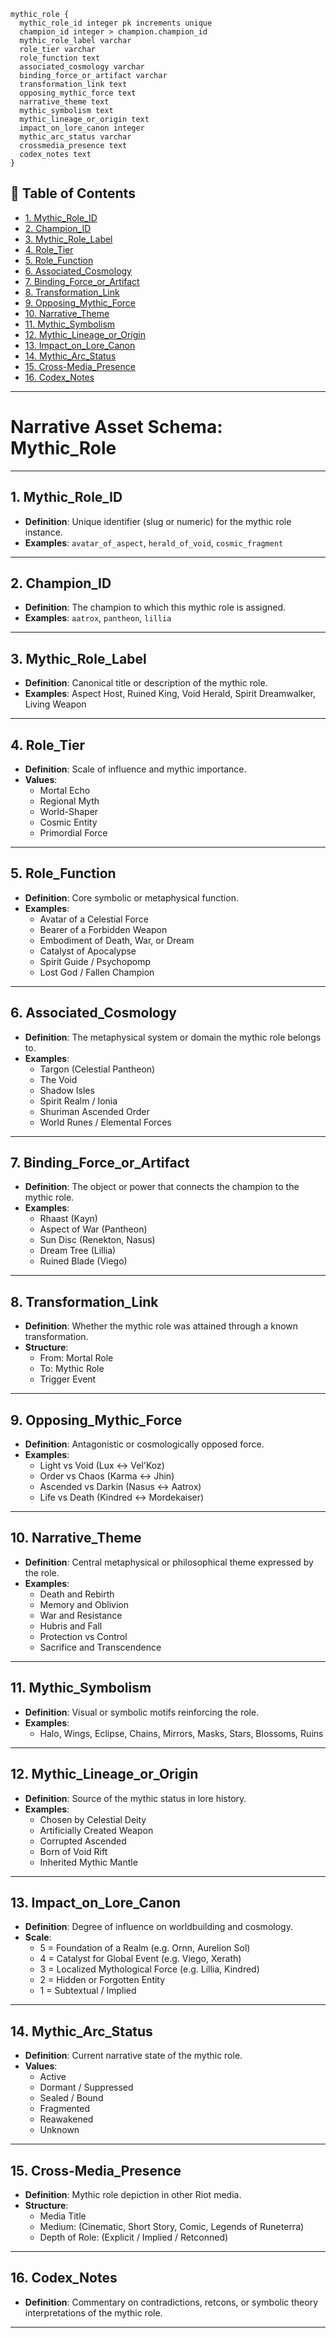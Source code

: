 ```
mythic_role {
  mythic_role_id integer pk increments unique
  champion_id integer > champion.champion_id
  mythic_role_label varchar
  role_tier varchar
  role_function text
  associated_cosmology varchar
  binding_force_or_artifact varchar
  transformation_link text
  opposing_mythic_force text
  narrative_theme text
  mythic_symbolism text
  mythic_lineage_or_origin text
  impact_on_lore_canon integer
  mythic_arc_status varchar
  crossmedia_presence text
  codex_notes text
}

```

## 📘 Table of Contents

- [1. Mythic_Role_ID](#1_mythic_role_id)
- [2. Champion_ID](#2_champion_id)
- [3. Mythic_Role_Label](#3_mythic_role_label)
- [4. Role_Tier](#4_role_tier)
- [5. Role_Function](#5_role_function)
- [6. Associated_Cosmology](#6_associated_cosmology)
- [7. Binding_Force_or_Artifact](#7_binding_force_or_artifact)
- [8. Transformation_Link](#8_transformation_link)
- [9. Opposing_Mythic_Force](#9_opposing_mythic_force)
- [10. Narrative_Theme](#10_narrative_theme)
- [11. Mythic_Symbolism](#11_mythic_symbolism)
- [12. Mythic_Lineage_or_Origin](#12_mythic_lineage_or_origin)
- [13. Impact_on_Lore_Canon](#13_impact_on_lore_canon)
- [14. Mythic_Arc_Status](#14_mythic_arc_status)
- [15. Cross-Media_Presence](#15_crossmedia_presence)
- [16. Codex_Notes](#16_codex_notes)

---

# **Narrative Asset Schema: Mythic_Role**

---

## 1. Mythic_Role_ID

- **Definition**: Unique identifier (slug or numeric) for the mythic role instance.
- **Examples**: `avatar_of_aspect`, `herald_of_void`, `cosmic_fragment`

---

## 2. Champion_ID

- **Definition**: The champion to which this mythic role is assigned.
- **Examples**: `aatrox`, `pantheon`, `lillia`

---

## 3. Mythic_Role_Label

- **Definition**: Canonical title or description of the mythic role.
- **Examples**: Aspect Host, Ruined King, Void Herald, Spirit Dreamwalker, Living Weapon

---

## 4. Role_Tier

- **Definition**: Scale of influence and mythic importance.
- **Values**:
  - Mortal Echo
  - Regional Myth
  - World-Shaper
  - Cosmic Entity
  - Primordial Force

---

## 5. Role_Function

- **Definition**: Core symbolic or metaphysical function.
- **Examples**:
  - Avatar of a Celestial Force
  - Bearer of a Forbidden Weapon
  - Embodiment of Death, War, or Dream
  - Catalyst of Apocalypse
  - Spirit Guide / Psychopomp
  - Lost God / Fallen Champion

---

## 6. Associated_Cosmology

- **Definition**: The metaphysical system or domain the mythic role belongs to.
- **Examples**:
  - Targon (Celestial Pantheon)
  - The Void
  - Shadow Isles
  - Spirit Realm / Ionia
  - Shuriman Ascended Order
  - World Runes / Elemental Forces

---

## 7. Binding_Force_or_Artifact

- **Definition**: The object or power that connects the champion to the mythic role.
- **Examples**:
  - Rhaast (Kayn)
  - Aspect of War (Pantheon)
  - Sun Disc (Renekton, Nasus)
  - Dream Tree (Lillia)
  - Ruined Blade (Viego)

---

## 8. Transformation_Link

- **Definition**: Whether the mythic role was attained through a known transformation.
- **Structure**:
  - From: Mortal Role
  - To: Mythic Role
  - Trigger Event

---

## 9. Opposing_Mythic_Force

- **Definition**: Antagonistic or cosmologically opposed force.
- **Examples**:
  - Light vs Void (Lux ↔ Vel'Koz)
  - Order vs Chaos (Karma ↔ Jhin)
  - Ascended vs Darkin (Nasus ↔ Aatrox)
  - Life vs Death (Kindred ↔ Mordekaiser)

---

## 10. Narrative_Theme

- **Definition**: Central metaphysical or philosophical theme expressed by the role.
- **Examples**:
  - Death and Rebirth
  - Memory and Oblivion
  - War and Resistance
  - Hubris and Fall
  - Protection vs Control
  - Sacrifice and Transcendence

---

## 11. Mythic_Symbolism

- **Definition**: Visual or symbolic motifs reinforcing the role.
- **Examples**:
  - Halo, Wings, Eclipse, Chains, Mirrors, Masks, Stars, Blossoms, Ruins

---

## 12. Mythic_Lineage_or_Origin

- **Definition**: Source of the mythic status in lore history.
- **Examples**:
  - Chosen by Celestial Deity
  - Artificially Created Weapon
  - Corrupted Ascended
  - Born of Void Rift
  - Inherited Mythic Mantle

---

## 13. Impact_on_Lore_Canon

- **Definition**: Degree of influence on worldbuilding and cosmology.
- **Scale**:
  - 5 = Foundation of a Realm (e.g. Ornn, Aurelion Sol)
  - 4 = Catalyst for Global Event (e.g. Viego, Xerath)
  - 3 = Localized Mythological Force (e.g. Lillia, Kindred)
  - 2 = Hidden or Forgotten Entity
  - 1 = Subtextual / Implied

---

## 14. Mythic_Arc_Status

- **Definition**: Current narrative state of the mythic role.
- **Values**:
  - Active
  - Dormant / Suppressed
  - Sealed / Bound
  - Fragmented
  - Reawakened
  - Unknown

---

## 15. Cross-Media_Presence

- **Definition**: Mythic role depiction in other Riot media.
- **Structure**:
  - Media Title
  - Medium: (Cinematic, Short Story, Comic, Legends of Runeterra)
  - Depth of Role: (Explicit / Implied / Retconned)

---

## 16. Codex_Notes

- **Definition**: Commentary on contradictions, retcons, or symbolic theory interpretations of the mythic role.

---

